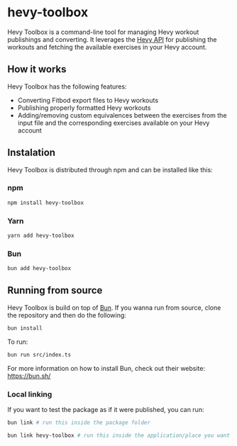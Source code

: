 # hevy-toolbox

Hevy Toolbox is a command-line tool for managing Hevy workout publishings and converting. It leverages the [Hevy API](https://api.hevyapp.com/docs) for publishing the workouts and fetching the available exercises in your Hevy account.

## How it works

Hevy Toolbox has the following features:

- Converting Fitbod export files to Hevy workouts
- Publishing properly formatted Hevy workouts
- Adding/removing custom equivalences between the exercises from the input file and the corresponding exercises available on your Hevy account

## Instalation

Hevy Toolbox is distributed through npm and can be installed like this:

### npm

```bash
npm install hevy-toolbox
```

### Yarn

```bash
yarn add hevy-toolbox
```

### Bun

```bash
bun add hevy-toolbox
```

## Running from source

Hevy Toolbox is build on top of [Bun](https://bun.sh/). If you wanna run from source, clone the repository and then do the following:

```bash
bun install
```

To run:

```bash
bun run src/index.ts
```

For more information on how to install Bun, check out their website: https://bun.sh/

### Local linking

If you want to test the package as if it were published, you can run:

```bash
bun link # run this inside the package folder
```

```bash
bun link hevy-toolbox # run this inside the application/place you want to use hevy-toolbox
```
